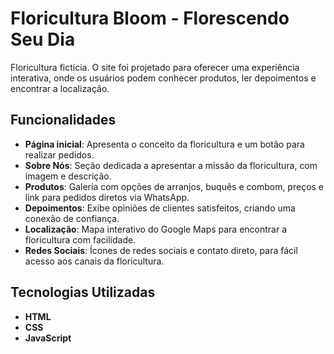 # Floricultura Bloom - Florescendo Seu Dia

 Floricultura fictícia. O site foi projetado para oferecer uma experiência interativa, onde os usuários podem conhecer produtos, ler depoimentos e encontrar a localização.

## Funcionalidades

- **Página inicial**: Apresenta o conceito da floricultura e um botão para realizar pedidos.
- **Sobre Nós**: Seção dedicada a apresentar a missão da floricultura, com imagem e descrição.
- **Produtos**: Galeria com opções de arranjos, buquês e combom, preços e link para pedidos diretos via WhatsApp.
- **Depoimentos**: Exibe opiniões de clientes satisfeitos, criando uma conexão de confiança.
- **Localização**: Mapa interativo do Google Maps para encontrar a floricultura com facilidade.
- **Redes Sociais**: Ícones de redes sociais e contato direto, para fácil acesso aos canais da floricultura.

## Tecnologias Utilizadas

- **HTML**
- **CSS**
- **JavaScript**
